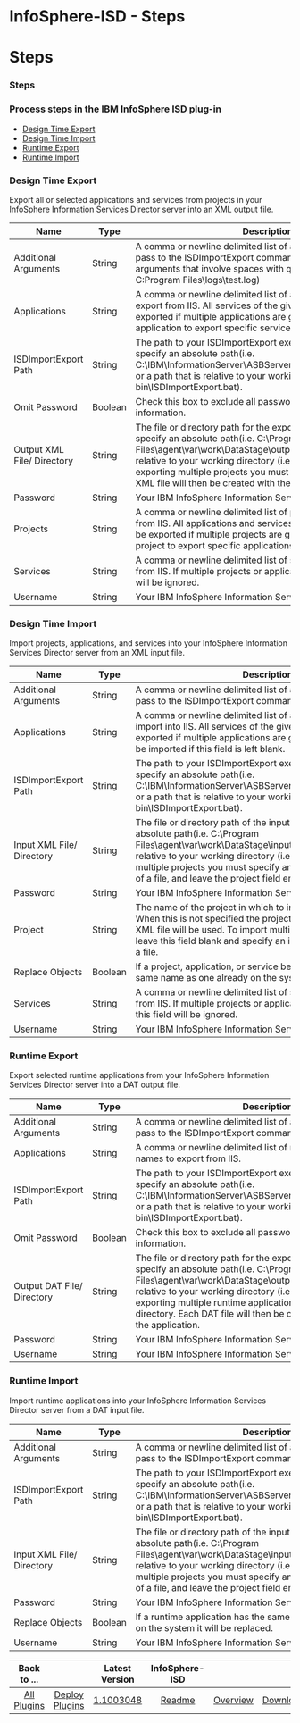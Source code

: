 
InfoSphere-ISD - Steps
======================

# Steps


### Steps




### Process steps in the IBM InfoSphere ISD plug-in

* [Design Time Export](#design_time_export)
* [Design Time Import](#design_time_import)
* [Runtime Export](#runtime_export)
* [Runtime Import](#runtime_import)


### Design Time Export


Export all or selected applications and services from projects in your InfoSphere Information Services Director server into an XML output file.


| Name | Type | Description                                                                                                          | Required |
| ---- | ---- | -------------------------------------------------------------------------------------------------------------------- | -------- |
| Additional Arguments | String | A comma or newline delimited list of additionalarguments to pass to the ISDImportExport command. Surround any arguments that involve spaces with quotation marks. (i.e. -log C:Program Files\logs\test.log) | No |
| Applications | String | A comma or newline delimited list of application namesto export from IIS. All services of the given applications will be exported if multiple applications are given. Specify only one application to export specific services. | No |
| ISDImportExport Path | String | The path to your ISDImportExport executable file. Either specify an absolute path(i.e. C:\IBM\InformationServer\ASBServer\bin\ISDImportExport.bat) or a path that is relative to your working directory (i.e. bin\ISDImportExport.bat). | Yes |
| Omit Password | Boolean | Check this box to exclude all passwords from the exported information. | No |
| Output XML File/ Directory | String | The file or directory path for the exported XML file.Either specify an absolute path(i.e. C:\Program Files\agent\var\work\DataStage\output.XML) or a path that is relative to your working directory (i.e. output.XML). When exporting multiple projects you must specify a directory. Each XML file will then be created with the name of the project. | Yes |
| Password | String | Your IBM InfoSphere Information Server user ID. | No |
| Projects | String | A comma or newline delimited list of project names to export from IIS. All applications and services of the givenprojects will be exported if multiple projects are given. Specify only one project to export specific applications or services. | No |
| Services | String | A comma or newline delimited list of service names to export from IIS. If multiple projects or applications are given this field will be ignored. | No |
| Username | String | Your IBM InfoSphere Information Server user ID. | No |

### Design Time Import


Import projects, applications, and services into your InfoSphere Information Services Director server from an XML input file.


| Name | Type | Description                                                                                                          | Required |
| ---- | ---- | -------------------------------------------------------------------------------------------------------------------- | -------- |
| Additional Arguments | String | A comma or newline delimited list of additionalarguments to pass to the ISDImportExport command. (i.e. -verbose) | No |
| Applications | String | A comma or newline delimited list of application namesto import into IIS. All services of the given applications will be exported if multiple applications are given. All applications will be imported if this field is left blank. | No |
| ISDImportExport Path | String | The path to your ISDImportExport executable file. Either specify an absolute path(i.e. C:\IBM\InformationServer\ASBServer\bin\ISDImportExport.bat) or a path that is relative to your working directory (i.e. bin\ISDImportExport.bat). | Yes |
| Input XML File/ Directory | String | The file or directory path of the input XML file.Either specify an absolute path(i.e. C:\Program Files\agent\var\work\DataStage\input.XML) or a path that is relative to your working directory (i.e. input.XML). To import multiple projects you must specify an input directory instead of a file, and leave the project field empty. | Yes |
| Password | String | Your IBM InfoSphere Information Server user ID. | No |
| Project | String | The name of the project in which to import theresources. When this is not specified the project name from the input XML file will be used. To import multiple projects you must leave this field blank and specify an input directory instead of a file. | No |
| Replace Objects | Boolean | If a project, application, or service being imported has the same name as one already on the system it will be replaced. | No |
| Services | String | A comma or newline delimited list of service names to export from IIS. If multiple projects or applications are being imported this field will be ignored. | No |
| Username | String | Your IBM InfoSphere Information Server user ID. | No |

### Runtime Export


Export selected runtime applications from your InfoSphere Information Services Director server into a DAT output file.


| Name | Type | Description                                                                                                          | Required |
| ---- | ---- | -------------------------------------------------------------------------------------------------------------------- | -------- |
| Additional Arguments | String | A comma or newline delimited list of additionalarguments to pass to the ISDImportExport command. (i.e. -verbose) | No |
| Applications | String | A comma or newline delimited list of runtime application names to export from IIS. | Yes |
| ISDImportExport Path | String | The path to your ISDImportExport executable file. Either specify an absolute path(i.e. C:\IBM\InformationServer\ASBServer\bin\ISDImportExport.bat) or a path that is relative to your working directory (i.e. bin\ISDImportExport.bat). | Yes |
| Omit Password | Boolean | Check this box to exclude all passwords from the exported information. | No |
| Output DAT File/ Directory | String | The file or directory path for the exported DAT file.Either specify an absolute path(i.e. C:\Program Files\agent\var\work\DataStage\output.DAT) or a path that is relative to your working directory (i.e. output.DAT). When exporting multiple runtime applications you must specify a directory. Each DAT file will then be created with the name of the application. | Yes |
| Password | String | Your IBM InfoSphere Information Server user ID. | No |
| Username | String | Your IBM InfoSphere Information Server user ID. | No |

### Runtime Import


Import runtime applications into your InfoSphere Information Services Director server from a DAT input file.


| Name | Type | Description                                                                                                          | Required |
| ---- | ---- | -------------------------------------------------------------------------------------------------------------------- | -------- |
| Additional Arguments | String | A comma or newline delimited list of additionalarguments to pass to the ISDImportExport command. (i.e. -verbose) | No |
| ISDImportExport Path | String | The path to your ISDImportExport executable file. Either specify an absolute path(i.e. C:\IBM\InformationServer\ASBServer\bin\ISDImportExport.bat) or a path that is relative to your working directory (i.e. bin\ISDImportExport.bat). | Yes |
| Input XML File/ Directory | String | The file or directory path of the input XML file.Either specify an absolute path(i.e. C:\Program Files\agent\var\work\DataStage\input.XML) or a path that is relative to your working directory (i.e. input.XML). To import multiple projects you must specify an input directory instead of a file, and leave the project field empty. | Yes |
| Password | String | Your IBM InfoSphere Information Server user ID. | No |
| Replace Objects | Boolean | If a runtime application has the same name as an existing one on the system it will be replaced. | No |
| Username | String | Your IBM InfoSphere Information Server user ID. | No |



|Back to ...||Latest Version|InfoSphere-ISD |||
| :---: | :---: | :---: | :---: | :---: | :---: |
|[All Plugins](../../index.md)|[Deploy Plugins](../README.md)|[1.1003048](https://raw.githubusercontent.com/UrbanCode/IBM-UCD-PLUGINS/main/files/infosphere-isd/plugins-infosphere-isd-1.1003048.zip)|[Readme](README.md)|[Overview](overview.md)|[Downloads](downloads.md)|
